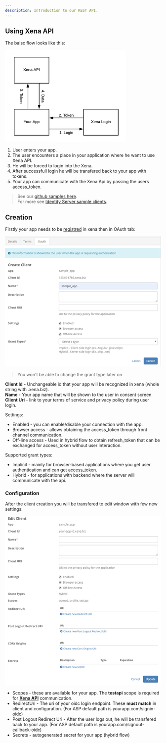```yaml
---
description: Introduction to our REST API.
---
```

## Using Xena API

The baisc flow looks like this: 

![Flow](/images/DeveloperConsole/api_call.png)

1. User enters your app.
2. The user encounters a place in your application where he want to use Xena API.
3. He will be forced to login into the Xena.
4. After successfull login he will be transfered back to your app with tokens.
5. Your app can communicate with the Xena Api by passing the users access_token.

> See our [github samples here](https://github.com/EG-BRS/Identity.Server.Sample.Dotnet).  
For more see [Identity Server sample clients](https://github.com/IdentityServer/IdentityServer4/tree/master/samples/Clients/src).

## Creation
Firstly your app needs to be [registred](createapplication.md) in xena then in OAuth tab:

![Xena Client Form](/images/DeveloperConsole/client_creating.png)

> You won't be able to change the grant type later on

**Client Id** - Unchangeable id that your app will be recognized in xena (whole string with .xena.biz).   
**Name** - Your app name that will be shown to the user in consent screen.    
**Client Uri** - link to your terms of service and privacy policy during user login.  

Settings:
- Enabled - you can enable/disable your connection with the app.
- Browser access - allows obtaining the access_token through front channel communication.
- Off-line access - Used in hybrid flow to obtain refresh_token that can be exchanged for access_token without user interaction.

Supported grant types:
- Implicit - mainly for browser-based applications where you get user authentication and can get access_token.
- Hybrid - for applications with backend where the server will communicate with the api.

### Configuration

After the client creation you will be transfered to edit window with few new settings:

![Xena Client Form](/images/DeveloperConsole/xena_client_form.png)

- Scopes - these are available for your app. The **testapi** scope is required for [**Xena API**](the-xena-api.md) communication.
- RedirectUri - The uri of your oidc login endpoint. These **must match** in client and configuration. (For ASP default path is yourapp.com/signin-oidc)
- Post Logout Redirect Uri - After the user logs out, he will be transfered back to your app. (For ASP default path is yourapp.com/signout-callback-oidc)
- Secrets - autogenerated secret for your app (hybrid flow)